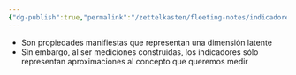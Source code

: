 ```yaml
---
{"dg-publish":true,"permalink":"/zettelkasten/fleeting-notes/indicadores/"}
---
```



- Son propiedades manifiestas que representan una dimensión latente
- Sin embargo, al ser mediciones construidas, los indicadores sólo representan aproximaciones al concepto que queremos medir